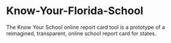 # Know-Your-Florida-School
The Know Your School online report card tool is a prototype of a reimagined, transparent, online school report card for states.
